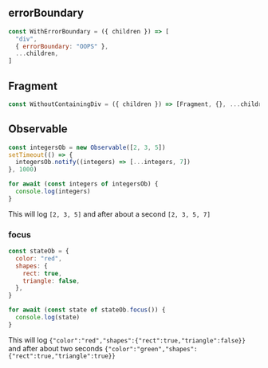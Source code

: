 ## errorBoundary

```js
const WithErrorBoundary = ({ children }) => [
  "div",
  { errorBoundary: "OOPS" },
  ...children,
]
```

## Fragment

```js
const WithoutContainingDiv = ({ children }) => [Fragment, {}, ...children]
```

## Observable

```js
const integersOb = new Observable([2, 3, 5])
setTimeout(() => {
  integersOb.notify((integers) => [...integers, 7])
}, 1000)

for await (const integers of integersOb) {
  console.log(integers)
}
```

This will log `[2, 3, 5]` and after about a second `[2, 3, 5, 7]`

### focus

```js
const stateOb = {
  color: "red",
  shapes: {
    rect: true,
    triangle: false,
  },
}

for await (const state of stateOb.focus()) {
  console.log(state)
}
```

This will log `{"color":"red","shapes":{"rect":true,"triangle":false}}` and after about two seconds `{"color":"green","shapes":{"rect":true,"triangle":true}}`
